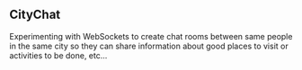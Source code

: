 ## CityChat

Experimenting with WebSockets to create chat rooms between same people in the same city so they can share information about good places to visit or activities to be done, etc...
